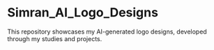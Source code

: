 # Simran_AI_Logo_Designs
This repository showcases my AI-generated logo designs, developed through my studies and projects.
